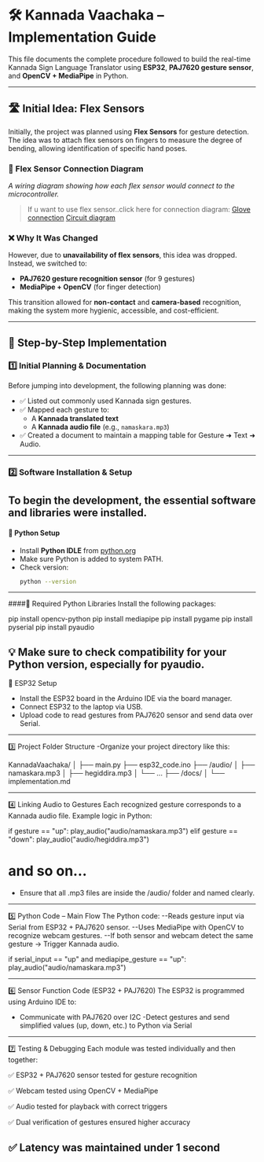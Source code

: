 # 🛠️ Kannada Vaachaka – Implementation Guide

This file documents the complete procedure followed to build the real-time Kannada Sign Language Translator using **ESP32**, **PAJ7620 gesture sensor**, and **OpenCV + MediaPipe** in Python.

---
## 🛣️ Initial Idea: Flex Sensors

Initially, the project was planned using **Flex Sensors** for gesture detection. The idea was to attach flex sensors on fingers to measure the degree of bending, allowing identification of specific hand poses.

### 🔌 Flex Sensor Connection Diagram
*A wiring diagram showing how each flex sensor would connect to the microcontroller.*

> If u want to use flex sensor..click here for connection diagram:
[Glove connection](main/Images/gloves_with_flex_sensor.png)
[Circuit diagram](main/Images/flex_sensor_circuit.png)

### ❌ Why It Was Changed

However, due to **unavailability of flex sensors**, this idea was dropped. Instead, we switched to:

- **PAJ7620 gesture recognition sensor** (for 9 gestures)
- **MediaPipe + OpenCV** (for finger detection)

This transition allowed for **non-contact** and **camera-based** recognition, making the system more hygienic, accessible, and cost-efficient.

---

## 🧠 Step-by-Step Implementation

### 1️⃣ Initial Planning & Documentation

Before jumping into development, the following planning was done:

- ✅ Listed out commonly used Kannada sign gestures.
- ✅ Mapped each gesture to:
  - A **Kannada translated text**
  - A **Kannada audio file** (e.g., `namaskara.mp3`)
- ✅ Created a document to maintain a mapping table for Gesture ➜ Text ➜ Audio.

---

### 2️⃣ Software Installation & Setup

To begin the development, the essential software and libraries were installed.
---

#### 📌 Python Setup

- Install **Python IDLE** from [python.org](https://www.python.org/downloads/)
- Make sure Python is added to system PATH.
- Check version:  
  ```bash
  python --version
  
 ----
 
####📌 Required Python Libraries
Install the following packages:

pip install opencv-python
pip install mediapipe
pip install pygame
pip install pyserial
pip install pyaudio

💡 Make sure to check compatibility for your Python version, especially for pyaudio.
 ---
 
📌 ESP32 Setup
- Install the ESP32 board in the Arduino IDE via the board manager.
- Connect ESP32 to the laptop via USB.
- Upload code to read gestures from PAJ7620 sensor and send data over Serial.

 ---
 
3️⃣ Project Folder Structure
-Organize your project directory like this:

KannadaVaachaka/
│
├── main.py
├── esp32_code.ino
├── /audio/
│   ├── namaskara.mp3
│   ├── hegiddira.mp3
│   └── ...
├── /docs/
│   └── implementation.md

---

4️⃣ Linking Audio to Gestures
Each recognized gesture corresponds to a Kannada audio file.
Example logic in Python:

if gesture == "up":
    play_audio("audio/namaskara.mp3")
elif gesture == "down":
    play_audio("audio/hegiddira.mp3")
# and so on...
- Ensure that all .mp3 files are inside the /audio/ folder and named clearly.

---

5️⃣ Python Code – Main Flow
The Python code:
--Reads gesture input via Serial from ESP32 + PAJ7620 sensor.
--Uses MediaPipe with OpenCV to recognize webcam gestures.
--If both sensor and webcam detect the same gesture → Trigger Kannada audio.

if serial_input == "up" and mediapipe_gesture == "up":
    play_audio("audio/namaskara.mp3")

---

6️⃣ Sensor Function Code (ESP32 + PAJ7620)
The ESP32 is programmed using Arduino IDE to:
 - Communicate with PAJ7620 over I2C
 -Detect gestures and send simplified values (up, down, etc.) to Python via Serial

---

7️⃣ Testing & Debugging
Each module was tested individually and then together:

✅ ESP32 + PAJ7620 sensor tested for gesture recognition

✅ Webcam tested using OpenCV + MediaPipe

✅ Audio tested for playback with correct triggers

✅ Dual verification of gestures ensured higher accuracy

✅ Latency was maintained under 1 second
---
